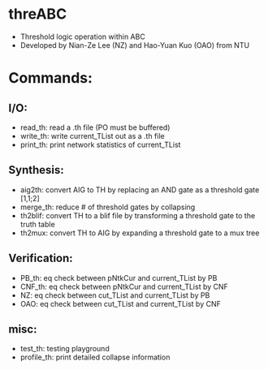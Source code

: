 # threABC
- Threshold logic operation within ABC
- Developed by Nian-Ze Lee (NZ) and Hao-Yuan Kuo (OAO) from NTU

# Commands:
## I/O:
- read_th: read a .th file (PO must be buffered)
- write_th: write current_TList out as a .th file
- print_th: print network statistics of current_TList
## Synthesis:
- aig2th:   convert AIG to TH by replacing an AND gate as a threshold gate [1,1;2]
- merge_th: reduce # of threshold gates by collapsing
- th2blif:  convert TH to a blif file by transforming a threshold gate to the truth table
- th2mux:   convert TH to AIG by expanding a threshold gate to a mux tree
## Verification:
- PB_th: eq check between pNtkCur and current_TList by PB
- CNF_th: eq check between pNtkCur and current_TList by CNF
- NZ: eq check between cut_TList and current_TList by PB
- OAO: eq check between cut_TList and current_TList by CNF
## misc:
- test_th: testing playground
- profile_th: print detailed collapse information
